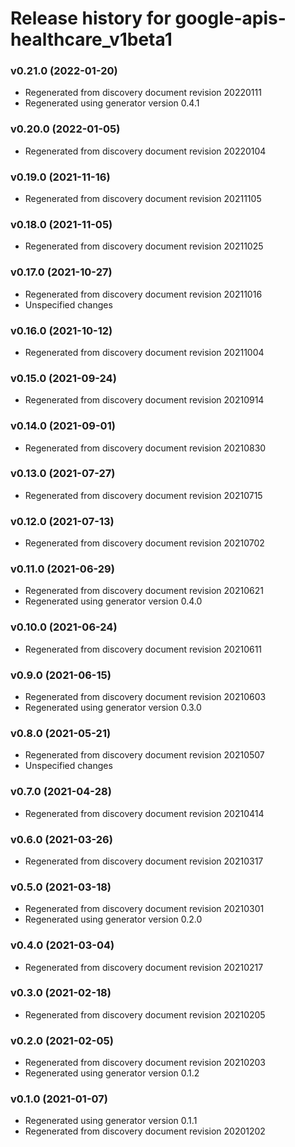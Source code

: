 # Release history for google-apis-healthcare_v1beta1

### v0.21.0 (2022-01-20)

* Regenerated from discovery document revision 20220111
* Regenerated using generator version 0.4.1

### v0.20.0 (2022-01-05)

* Regenerated from discovery document revision 20220104

### v0.19.0 (2021-11-16)

* Regenerated from discovery document revision 20211105

### v0.18.0 (2021-11-05)

* Regenerated from discovery document revision 20211025

### v0.17.0 (2021-10-27)

* Regenerated from discovery document revision 20211016
* Unspecified changes

### v0.16.0 (2021-10-12)

* Regenerated from discovery document revision 20211004

### v0.15.0 (2021-09-24)

* Regenerated from discovery document revision 20210914

### v0.14.0 (2021-09-01)

* Regenerated from discovery document revision 20210830

### v0.13.0 (2021-07-27)

* Regenerated from discovery document revision 20210715

### v0.12.0 (2021-07-13)

* Regenerated from discovery document revision 20210702

### v0.11.0 (2021-06-29)

* Regenerated from discovery document revision 20210621
* Regenerated using generator version 0.4.0

### v0.10.0 (2021-06-24)

* Regenerated from discovery document revision 20210611

### v0.9.0 (2021-06-15)

* Regenerated from discovery document revision 20210603
* Regenerated using generator version 0.3.0

### v0.8.0 (2021-05-21)

* Regenerated from discovery document revision 20210507
* Unspecified changes

### v0.7.0 (2021-04-28)

* Regenerated from discovery document revision 20210414

### v0.6.0 (2021-03-26)

* Regenerated from discovery document revision 20210317

### v0.5.0 (2021-03-18)

* Regenerated from discovery document revision 20210301
* Regenerated using generator version 0.2.0

### v0.4.0 (2021-03-04)

* Regenerated from discovery document revision 20210217

### v0.3.0 (2021-02-18)

* Regenerated from discovery document revision 20210205

### v0.2.0 (2021-02-05)

* Regenerated from discovery document revision 20210203
* Regenerated using generator version 0.1.2

### v0.1.0 (2021-01-07)

* Regenerated using generator version 0.1.1
* Regenerated from discovery document revision 20201202

